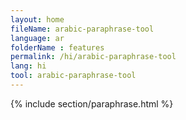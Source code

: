 ```yaml
---
layout: home
fileName: arabic-paraphrase-tool
language: ar
folderName : features
permalink: /hi/arabic-paraphrase-tool
lang: hi
tool: arabic-paraphrase-tool
---
```

{% include section/paraphrase.html %}